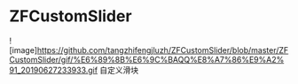 # ZFCustomSlider
![image]https://github.com/tangzhifengjluzh/ZFCustomSlider/blob/master/ZFCustomSlider/gif/%E6%89%8B%E6%9C%BAQQ%E8%A7%86%E9%A2%91_20190627233933.gif
自定义滑块
